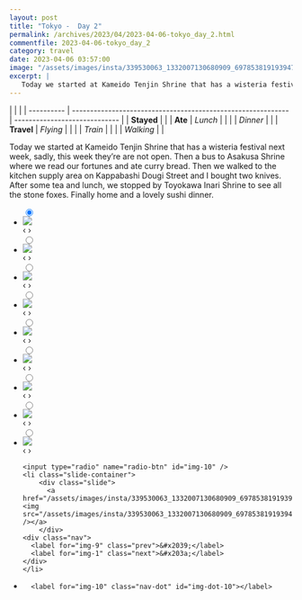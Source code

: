 ```yaml
---
layout: post
title: "Tokyo -  Day 2"
permalink: /archives/2023/04/2023-04-06-tokyo_day_2.html
commentfile: 2023-04-06-tokyo_day_2
category: travel
date: 2023-04-06 03:57:00
image: "/assets/images/insta/339530063_1332007130680909_6978538191939474490_n_17979701777084532.jpg"
excerpt: |
   Today we started at Kameido Tenjin Shrine that has a wisteria festival next week, sadly, this week they’re are not open. Then a bus to Asakusa Shrine where we read our fortunes and ate curry bread. Then we walked to the kitchen supply area on Kappabashi Dougi Street and I bought two knives. After some tea and lunch, we stopped by Toyokawa Inari Shrine to see all the stone foxes. Finally home and a lovely sushi dinner.
---
```


|            |                                                              |
| ---------- | ------------------------------------------------------------ | ----------------------------- |
| **Stayed** |  |
| **Ate**    | _Lunch_                                                      |          |
|            | _Dinner_                                                     |          |
| **Travel** | _Flying_                                                     |          |
|            | _Train_                                                      |          |
|            | _Walking_                                                    |          |


 Today we started at Kameido Tenjin Shrine that has a wisteria festival next week, sadly, this week they’re are not open. Then a bus to Asakusa Shrine where we read our fortunes and ate curry bread. Then we walked to the kitchen supply area on Kappabashi Dougi Street and I bought two knives. After some tea and lunch, we stopped by Toyokawa Inari Shrine to see all the stone foxes. Finally home and a lovely sushi dinner.


<ul class="slides">
    <input type="radio" name="radio-btn" id="img-1" checked="checked" />
    <li class="slide-container">
        <div class="slide">
          <a href="/assets/images/insta/339527696_1633225743831967_1477353681286072880_n_17985191398852711.jpg"><img src="/assets/images/insta/339527696_1633225743831967_1477353681286072880_n_17985191398852711.jpg" /></a>
        </div>
    <div class="nav">
      <label for="img-10" class="prev">&#x2039;</label>
      <label for="img-2" class="next">&#x203a;</label>
    </div>
    </li>
        <input type="radio" name="radio-btn" id="img-2"  />
    <li class="slide-container">
        <div class="slide">
          <a href="/assets/images/insta/339707872_920070155922186_1689396021279834314_n_18192122086300429.jpg"><img src="/assets/images/insta/339707872_920070155922186_1689396021279834314_n_18192122086300429.jpg" /></a>
        </div>
    <div class="nav">
      <label for="img-1" class="prev">&#x2039;</label>
      <label for="img-3" class="next">&#x203a;</label>
    </div>
    </li>
        <input type="radio" name="radio-btn" id="img-3"  />
    <li class="slide-container">
        <div class="slide">
          <a href="/assets/images/insta/339808984_3511598265740448_9203288971856341867_n_18357336448050703.jpg"><img src="/assets/images/insta/339808984_3511598265740448_9203288971856341867_n_18357336448050703.jpg" /></a>
        </div>
    <div class="nav">
      <label for="img-2" class="prev">&#x2039;</label>
      <label for="img-4" class="next">&#x203a;</label>
    </div>
    </li>
        <input type="radio" name="radio-btn" id="img-4"  />
    <li class="slide-container">
        <div class="slide">
          <a href="/assets/images/insta/339973118_550181693906688_2676017400488712222_n_18217361746168100.jpg"><img src="/assets/images/insta/339973118_550181693906688_2676017400488712222_n_18217361746168100.jpg" /></a>
        </div>
    <div class="nav">
      <label for="img-3" class="prev">&#x2039;</label>
      <label for="img-5" class="next">&#x203a;</label>
    </div>
    </li>
        <input type="radio" name="radio-btn" id="img-5"  />
    <li class="slide-container">
        <div class="slide">
          <a href="/assets/images/insta/339704345_1278978069360291_5180395524974755569_n_17981009296915851.jpg"><img src="/assets/images/insta/339704345_1278978069360291_5180395524974755569_n_17981009296915851.jpg" /></a>
        </div>
    <div class="nav">
      <label for="img-4" class="prev">&#x2039;</label>
      <label for="img-6" class="next">&#x203a;</label>
    </div>
    </li>
        <input type="radio" name="radio-btn" id="img-6"  />
    <li class="slide-container">
        <div class="slide">
          <a href="/assets/images/insta/340029989_1200377723944196_495563861646656928_n_18184103266260449.jpg"><img src="/assets/images/insta/340029989_1200377723944196_495563861646656928_n_18184103266260449.jpg" /></a>
        </div>
    <div class="nav">
      <label for="img-5" class="prev">&#x2039;</label>
      <label for="img-7" class="next">&#x203a;</label>
    </div>
    </li>
        <input type="radio" name="radio-btn" id="img-7"  />
    <li class="slide-container">
        <div class="slide">
          <a href="/assets/images/insta/339500283_3395369050723165_7259497130071323488_n_17920827254687562.jpg"><img src="/assets/images/insta/339500283_3395369050723165_7259497130071323488_n_17920827254687562.jpg" /></a>
        </div>
    <div class="nav">
      <label for="img-6" class="prev">&#x2039;</label>
      <label for="img-8" class="next">&#x203a;</label>
    </div>
    </li>
        <input type="radio" name="radio-btn" id="img-8"  />
    <li class="slide-container">
        <div class="slide">
          <a href="/assets/images/insta/339969800_749162870032542_4220645318226377903_n_18006283828564549.jpg"><img src="/assets/images/insta/339969800_749162870032542_4220645318226377903_n_18006283828564549.jpg" /></a>
        </div>
    <div class="nav">
      <label for="img-7" class="prev">&#x2039;</label>
      <label for="img-9" class="next">&#x203a;</label>
    </div>
    </li>
        <input type="radio" name="radio-btn" id="img-9"  />
    <li class="slide-container">
        <div class="slide">
          <a href="/assets/images/insta/339834144_3507929249489805_7471754402072764605_n_18353304856063689.jpg"><img src="/assets/images/insta/339834144_3507929249489805_7471754402072764605_n_18353304856063689.jpg" /></a>
        </div>
    <div class="nav">
      <label for="img-8" class="prev">&#x2039;</label>
      <label for="img-10" class="next">&#x203a;</label>
    </div>
    </li>
    
    <input type="radio" name="radio-btn" id="img-10" />
    <li class="slide-container">
        <div class="slide">
          <a href="/assets/images/insta/339530063_1332007130680909_6978538191939474490_n_17979701777084532.jpg"><img src="/assets/images/insta/339530063_1332007130680909_6978538191939474490_n_17979701777084532.jpg" /></a>
        </div>
    <div class="nav">
      <label for="img-9" class="prev">&#x2039;</label>
      <label for="img-1" class="next">&#x203a;</label>
    </div>
    </li>
			
<li class="nav-dots">
      <label for="img-1" class="nav-dot" id="img-dot-1"></label>
      <label for="img-2" class="nav-dot" id="img-dot-2"></label>
      <label for="img-3" class="nav-dot" id="img-dot-3"></label>
      <label for="img-4" class="nav-dot" id="img-dot-4"></label>
      <label for="img-5" class="nav-dot" id="img-dot-5"></label>
      <label for="img-6" class="nav-dot" id="img-dot-6"></label>
      <label for="img-7" class="nav-dot" id="img-dot-7"></label>
      <label for="img-8" class="nav-dot" id="img-dot-8"></label>
      <label for="img-9" class="nav-dot" id="img-dot-9"></label>

      <label for="img-10" class="nav-dot" id="img-dot-10"></label>

</li>
</ul>        
             

		